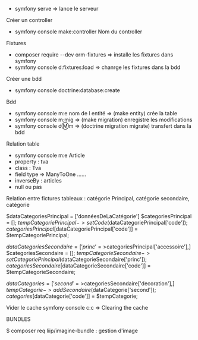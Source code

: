 * symfony serve => lance le serveur

Créer un controller
* symfony console make:controller Nom du controller 

Fixtures
* composer require --dev orm-fixtures  => installe les fixtures dans symfony
* symfony console d:fixtures:load => chanrge les fixtures dans la bdd

Créer une bdd
* symfony console doctrine:database:create

Bdd 
* symfony console m:e nom de l entité => (make entity) crée la table
* symfony console m:mig => (make migration) enregistre les modifications
* symfony console d:m:m => (doctrine migration migrate) transfert dans la bdd

Relation table
* symfony console m:e Article
* property : tva
* class : Tva
* field type => ManyToOne ......
* inverseBy : articles
* null ou pas

Relation entre fictures
tableaux : catégorie Principal, catégorie secondaire, catégorie

$dataCategoriesPrincipal = ['donnéesDeLaCatégorie']
$categoriesPrincipal = [];
$tempCategoriePrincipal->setCode($dataCategoriePrincipal['code']);
$categoriesPrincipal[$dataCategoriePrincipal['code']] = $tempCategoriePrincipal;

$dataCategoriesSecondaire = ['princ'=>$categoriesPrincipal['accessoire'],]
$categoriesSecondaire = [];
$tempCategorieSecondaire->setCategoriePrincipal($dataCategorieSecondaire['princ']);
$categoriesSecondaire[$dataCategorieSecondaire['code']] = $tempCategorieSecondaire;

$dataCategories = ['second'=>$categoriesSecondaire['decoration'],]
$tempCategorie->addSecondaire($dataCategorie['second']);
$categories[$dataCategorie['code']] = $tempCategorie;

Vider le cache
symfony console c:c   => Clearing the cache

BUNDLES

$ composer req liip/imagine-bundle :  gestion d'image
